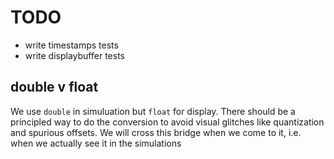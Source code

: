 TODO
====

- write timestamps tests
- write displaybuffer tests


double v float
--------------
We use `double` in simuluation but `float` for display. There should be a
principled way to do the conversion to avoid visual glitches like quantization
and spurious offsets. We will cross this bridge when we come to it, i.e. when
we actually see it in the simulations